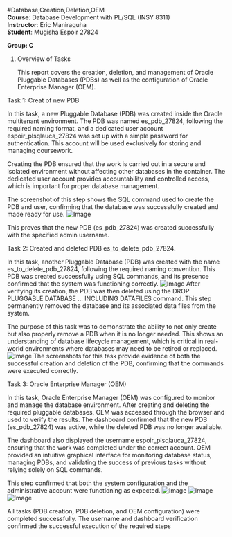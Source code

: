 #Database,Creation,Deletion,OEM  
**Course**: Database Development with PL/SQL (INSY 8311)  
**Instructor**: Eric Maniraguha  
**Student**: Mugisha Espoir 27824                                                                                                                                     

**Group: C**


1. Overview of Tasks

   This report covers the creation, deletion, and management of Oracle Pluggable Databases (PDBs) as well as the configuration of Oracle Enterprise Manager (OEM).

Task 1: Creat of new PDB

In this task, a new Pluggable Database (PDB) was created inside the Oracle multitenant environment. The PDB was named es_pdb_27824, following the required naming format, and a dedicated user account espoir_plsqlauca_27824 was set up with a simple password for authentication. This account will be used exclusively for storing and managing coursework.

Creating the PDB ensured that the work is carried out in a secure and isolated environment without affecting other databases in the container. The dedicated user account provides accountability and controlled access, which is important for proper database management.

The screenshot of this step shows the SQL command used to create the PDB and user, confirming that the database was successfully created and made ready for use.
![Image](https://github.com/user-attachments/assets/fcaebc74-224f-4dd2-9f5e-d8c1bf1f2198)

This proves that the new PDB (es_pdb_27824) was created successfully with the specified admin username.


Task 2: Created and deleted PDB es_to_delete_pdb_27824.

In this task, another Pluggable Database (PDB) was created with the name es_to_delete_pdb_27824, 
following the required naming convention. This PDB was created successfully using SQL commands, and its presence confirmed that the system was functioning correctly.
![Image](https://github.com/user-attachments/assets/851d6d87-39ae-42fe-8451-33123d1a5d18)
After verifying its creation, the PDB was then deleted using the DROP PLUGGABLE DATABASE ... INCLUDING DATAFILES command.
This step permanently removed the database and its associated data files from the system.

The purpose of this task was to demonstrate the ability to not only create but also properly remove a PDB when it is no longer needed.
This shows an understanding of database lifecycle management, which is critical in real-world environments where databases may need to be retired or replaced.
![Image](https://github.com/user-attachments/assets/a22be159-83d6-403a-a164-b9031ee36b6a)
The screenshots for this task provide evidence of both the successful creation and deletion of the PDB,
confirming that the commands were executed correctly.




Task 3: Oracle Enterprise Manager (OEM)

In this task, Oracle Enterprise Manager (OEM) was configured to monitor and manage the database environment. After creating and deleting the required pluggable databases, OEM was accessed through the browser and used to verify the results. The dashboard confirmed that the new PDB (es_pdb_27824) was active, while the deleted PDB was no longer available.

The dashboard also displayed the username espoir_plsqlauca_27824, ensuring that the work was completed under the correct account. OEM provided an intuitive graphical interface for monitoring database status, managing PDBs, and validating the success of previous tasks without relying solely on SQL commands.

This step confirmed that both the system configuration and the administrative account were functioning as expected.
![Image](https://github.com/user-attachments/assets/a28aad6a-4c75-4d51-b705-18febc33af19)
![Image](https://github.com/user-attachments/assets/b75f2ba7-17fe-4b0c-b091-1969404f0af2)
![Image](https://github.com/user-attachments/assets/99c96f33-e9e5-4525-9c28-7a155e710b77)

All tasks (PDB creation, PDB deletion, and OEM configuration) were completed successfully. The username and dashboard verification confirmed the successful execution of the required steps
